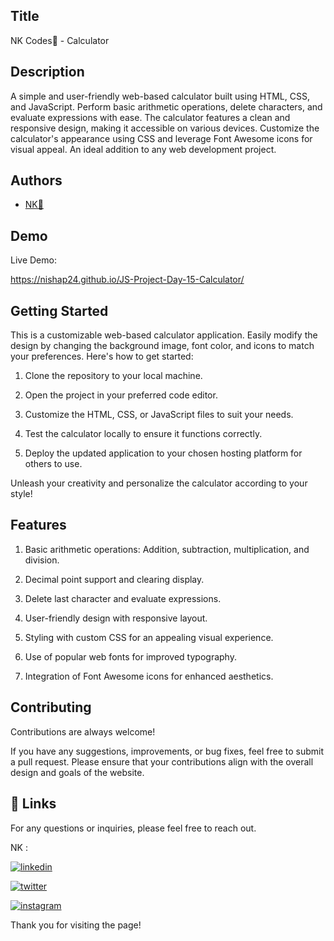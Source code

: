
## Title

NK Codes💛 - Calculator

## Description 

A simple and user-friendly web-based calculator built using HTML, CSS, and JavaScript. Perform basic arithmetic operations, delete characters, and evaluate expressions with ease. The calculator features a clean and responsive design, making it accessible on various devices. Customize the calculator's appearance using CSS and leverage Font Awesome icons for visual appeal. An ideal addition to any web development project.
## Authors

- [NK💛](https://www.github.com/nishap24) 


## Demo

Live Demo:

  https://nishap24.github.io/JS-Project-Day-15-Calculator/  
    
## Getting Started

This is a customizable web-based calculator application. Easily modify the design by changing the background image, font color, and icons to match your preferences. Here's how to get started:

1. Clone the repository to your local machine.

2. Open the project in your preferred code editor.

3. Customize the HTML, CSS, or JavaScript files to suit your needs.

4. Test the calculator locally to ensure it functions correctly.

5. Deploy the updated application to your chosen hosting platform for others to use.

Unleash your creativity and personalize the calculator according to your style!
## Features

1. Basic arithmetic operations: Addition, subtraction, 
multiplication, and division.

2. Decimal point support and clearing display.

3. Delete last character and evaluate expressions.

4. User-friendly design with responsive layout.

5. Styling with custom CSS for an appealing visual experience. 

6. Use of popular web fonts for improved typography.

7. Integration of Font Awesome icons for enhanced aesthetics.
## Contributing

Contributions are always welcome!

If you have any suggestions, improvements, or bug fixes, feel free to submit a pull request. Please ensure that your contributions align with the overall design and goals of the website. 


## 🔗 Links

For any questions or inquiries, please feel free to reach out. 

NK :

[![linkedin](https://img.shields.io/badge/linkedin-0A66C2?style=for-the-badge&logo=linkedin&logoColor=white)](https://www.linkedin.com/in/-nisha-p/)


[![twitter](https://img.shields.io/badge/twitter-1DA1F2?style=for-the-badge&logo=twitter&logoColor=white)](https://twitter.com/nishap24)

[![instagram](https://img.shields.io/badge/instagram-E4405F?style=for-the-badge&logo=instagram&logoColor=white)](https://instagram.com/_nisha_2407_)


Thank you for visiting the page!
